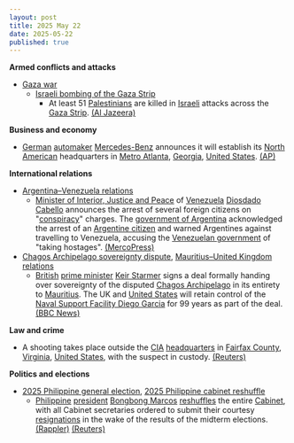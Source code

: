 ```yaml
---
layout: post
title: 2025 May 22
date: 2025-05-22
published: true
---
```



**Armed conflicts and attacks**

* [Gaza war](https://en.wikipedia.org/wiki/Gaza_war "Gaza war")
  + [Israeli bombing of the Gaza Strip](https://en.wikipedia.org/wiki/Israeli_bombing_of_the_Gaza_Strip "Israeli bombing of the Gaza Strip")
    - At least 51 [Palestinians](https://en.wikipedia.org/wiki/Palestinians "Palestinians") are killed in [Israeli](https://en.wikipedia.org/wiki/Israel "Israel") attacks across the [Gaza Strip](https://en.wikipedia.org/wiki/Gaza_Strip "Gaza Strip"). [(Al Jazeera)](https://www.aljazeera.com/news/liveblog/2025/5/22/live-israel-kills-87-in-gaza-shots-fired-near-diplomats-in-west-bank)

**Business and economy**

* [German](https://en.wikipedia.org/wiki/Germany "Germany") [automaker](https://en.wikipedia.org/wiki/Automaker "Automaker") [Mercedes-Benz](https://en.wikipedia.org/wiki/Mercedes-Benz "Mercedes-Benz") announces it will establish its [North American](https://en.wikipedia.org/wiki/North_America "North America") headquarters in [Metro Atlanta](https://en.wikipedia.org/wiki/Metro_Atlanta "Metro Atlanta"), [Georgia](https://en.wikipedia.org/wiki/Georgia_%28U.S._state%29 "Georgia (U.S. state)"), [United States](https://en.wikipedia.org/wiki/United_States "United States"). [(AP)](https://apnews.com/article/mercedes-north-american-headquarters-atlanta-66afd293ffd0bec68b6f03b8718d04fc)

**International relations**

* [Argentina–Venezuela relations](https://en.wikipedia.org/wiki/Argentina%E2%80%93Venezuela_relations "Argentina–Venezuela relations")
  + [Minister of Interior, Justice and Peace](https://en.wikipedia.org/wiki/Ministry_of_Interior%2C_Justice_and_Peace_%28Venezuela%29 "Ministry of Interior, Justice and Peace (Venezuela)") of [Venezuela](https://en.wikipedia.org/wiki/Venezuela "Venezuela") [Diosdado Cabello](https://en.wikipedia.org/wiki/Diosdado_Cabello "Diosdado Cabello") announces the arrest of several foreign citizens on "[conspiracy](https://en.wikipedia.org/wiki/Conspiracy "Conspiracy")" charges. The [government of Argentina](https://en.wikipedia.org/wiki/Government_of_Argentina "Government of Argentina") acknowledged the arrest of an [Argentine citizen](https://en.wikipedia.org/wiki/Argentines "Argentines") and warned Argentines against travelling to Venezuela, accusing the [Venezuelan government](https://en.wikipedia.org/wiki/Venezuelan_government "Venezuelan government") of "taking hostages". [(MercoPress)](https://en.mercopress.com/2025/05/22/argentine-national-among-alleged-conspirators-arrested-in-venezuela)
* [Chagos Archipelago sovereignty dispute](https://en.wikipedia.org/wiki/Chagos_Archipelago_sovereignty_dispute "Chagos Archipelago sovereignty dispute"), [Mauritius–United Kingdom relations](https://en.wikipedia.org/wiki/Mauritius%E2%80%93United_Kingdom_relations "Mauritius–United Kingdom relations")
  + [British](https://en.wikipedia.org/wiki/United_Kingdom "United Kingdom") [prime minister](https://en.wikipedia.org/wiki/Prime_Minister_of_the_United_Kingdom "Prime Minister of the United Kingdom") [Keir Starmer](https://en.wikipedia.org/wiki/Keir_Starmer "Keir Starmer") signs a deal formally handing over sovereignty of the disputed [Chagos Archipelago](https://en.wikipedia.org/wiki/Chagos_Archipelago "Chagos Archipelago") in its entirety to [Mauritius](https://en.wikipedia.org/wiki/Mauritius "Mauritius"). The UK and [United States](https://en.wikipedia.org/wiki/United_States "United States") will retain control of the [Naval Support Facility Diego Garcia](https://en.wikipedia.org/wiki/Naval_Support_Facility_Diego_Garcia "Naval Support Facility Diego Garcia") for 99 years as part of the deal. [(BBC News)](https://www.bbc.co.uk/news/live/clyvv04wk8zt)

**Law and crime**

* A shooting takes place outside the [CIA](https://en.wikipedia.org/wiki/Central_Intelligence_Agency "Central Intelligence Agency") [headquarters](https://en.wikipedia.org/wiki/CIA_headquarters "CIA headquarters") in [Fairfax County](https://en.wikipedia.org/wiki/Fairfax_County%2C_Virginia "Fairfax County, Virginia"), [Virginia](https://en.wikipedia.org/wiki/Virginia "Virginia"), [United States](https://en.wikipedia.org/wiki/United_States "United States"), with the suspect in custody. [(Reuters)](https://www.reuters.com/world/us/person-shot-by-security-guards-outside-cia-headquarters-cnbc-reports-2025-05-22/)

**Politics and elections**

* [2025 Philippine general election](https://en.wikipedia.org/wiki/2025_Philippine_general_election "2025 Philippine general election"), [2025 Philippine cabinet reshuffle](https://en.wikipedia.org/wiki/2025_Philippine_cabinet_reshuffle "2025 Philippine cabinet reshuffle")
  + [Philippine](https://en.wikipedia.org/wiki/Philippines "Philippines") [president](https://en.wikipedia.org/wiki/President_of_the_Philippines "President of the Philippines") [Bongbong Marcos](https://en.wikipedia.org/wiki/Bongbong_Marcos "Bongbong Marcos") [reshuffles](https://en.wikipedia.org/wiki/2025_Philippine_cabinet_reshuffle "2025 Philippine cabinet reshuffle") the entire [Cabinet](https://en.wikipedia.org/wiki/Cabinet_of_the_Philippines "Cabinet of the Philippines"), with all Cabinet secretaries ordered to submit their courtesy [resignations](https://en.wikipedia.org/wiki/Resignation "Resignation") in the wake of the results of the midterm elections. [(Rappler)](https://www.rappler.com/philippines/marcos-cabinet-courtesy-resignation-may-2025/) [(Reuters)](https://www.reuters.com/world/asia-pacific/philippines-marcos-asks-cabinet-secretaries-resign-enable-reset-2025-05-22/)
